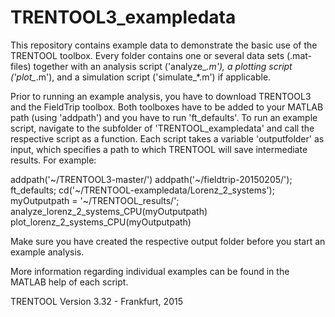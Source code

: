 # TRENTOOL3_exampledata

This repository contains example data to demonstrate the basic use of the 
TRENTOOL toolbox. Every folder contains one or several data sets 
(.mat-files) together with an analysis script ('analyze_*.m'), a plotting 
script ('plot_*.m'), and a simulation script ('simulate_*.m') if 
applicable.

Prior to running an example analysis, you have to download TRENTOOL3 and 
the FieldTrip toolbox. Both toolboxes have to be added to your MATLAB path 
(using 'addpath') and you have to run 'ft_defaults'. To run an example 
script, navigate to the subfolder of 'TRENTOOL_exampledata' and
call the respective script as a function. Each script takes a variable
'outputfolder' as input, which specifies a path to which TRENTOOL will
save intermediate results. For example:

addpath('~/TRENTOOL3-master/')
addpath('~/fieldtrip-20150205/');
ft_defaults;
cd('~/TRENTOOL-exampledata/Lorenz_2_systems');
myOutputpath = '~/TRENTOOL_results/';
analyze_lorenz_2_systems_CPU(myOutputpath)
plot_lorenz_2_systems_CPU(myOutputpath)

Make sure you have created the respective output folder before you 
start an example analysis.

More information regarding individual examples can be found in the MATLAB
help of each script.

TRENTOOL Version 3.32 - Frankfurt, 2015